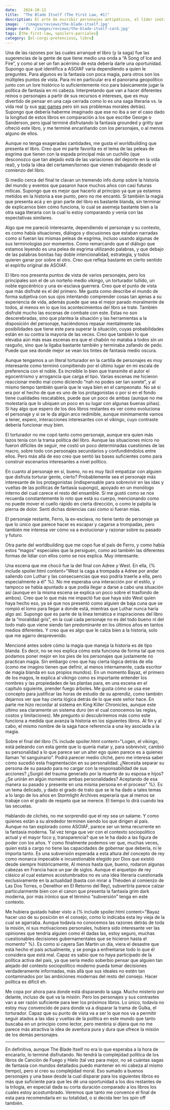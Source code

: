 ```yaml
---
date:   2024-10-12
title:  "The Blade Itself (The First Law, #1)"
description: El arte de escribir personajes antipáticos, el líder inútil como crítica moderna, y el disfrute de nerdearla fuerte con política de fantasía.
image:  '/images/reviews/the-blade-itself.jpg'
image-card: '/images/reviews/the-blade-itself-card.jpg'
tags: [the-first-law, spoilers-parciales]
category: [el-corgi-pretencioso, libro]
---
```


Una de las razones por las cuales arranqué el libro (y la saga) fue las sugerencias de la gente de que tiene medio una onda a “A Song of Ice and Fire”, y como al ser un fan acérrimo de esta debería darle una oportunidad. Supongo que qué identifica a ASOIAF varía dependiendo a quien le preguntes. Para algunos es la fantasía con poca magia, para otros son los múltiples puntos de vista. Para mí en particular era el panorama geopolítico junto con un lore histórico lo suficientemente rico para básicamente jugar la política de fantasía en mi cabeza. Interpretando que van a hacer diferentes reinos o personajes a partir de sus recursos e intereses, que es muy divertido de pensar en una caja cerrada como lo es una saga literaria vs. la vida real (y sus [war games](https://en.wikipedia.org/wiki/Miniature_wargaming) pero sin sus problemas morales detrás). Supongo que debería haberme imaginado que ese no iba a ser el caso dado la longitud de estos libros en comparación a los que escribe George o Sanderson, pero igual terminé disfrutando la fantasía grounded y gritty que ofreció este libro, y me terminé encariñando con los personajes, o al menos alguno de ellos.
 
Aunque no tenga exageradas cantidades, me gusta el worldbuilding que presenta el libro. Creo que mi parte favorita es el tema de las peleas de esgrima que tienen con la espada principal más un cuchillo (que desconozco que tan alejado está de las variaciones del deporte en la vida real), y toda la idea del certamen/torneo que vienen trabajando desde el comienzo del libro.
 
Sí medio cerca del final te clavan un tremendo info dump sobre la historia del mundo y eventos que pasaron hace muchos años con casi futuras míticas. Supongo que es mejor que hacerlo al principio ya que ya estamos metidos en la historia a ese punto, pero no me encantó. Sí también la magia que presenta acá y en gran parte del libro es bastante blanda, sin terminar de explicarnos bien cómo funciona, lo cual se asemeja bastante bien a la otra saga literaria con la cual lo estoy comparando y venía con las expectativas similares.
 
Algo que me pareció interesante, dependiendo el personaje y su contexto, es como había situaciones, diálogos y discusiones que estaban narradas como si fueran las mismas peleas de esgrima, incluso usando algunas de sus terminologías por momentos. Como remarcando que el diálogo que estamos leyendo es una pelea de esgrima utilizando palabras, y que debajo de las palabras bonitas hay doble intencionalidad, estrategia, y todos quieren ganar por sobre el otro. Creo que refleja bastante en cierto sentido el espíritu original de ASOIAF.
 
El libro nos presenta puntos de vista de varios personajes, pero los principales son el de un norteño medio vikingo, un torturador tullido, un noble egocéntrico y una ex-esclava guerrera. Creo que el punto de vista que más disfruté es el del primero. Me gusta como describe el mundo de forma subjetiva con sus ojos intentando comprender cosas tan ajenas a su experiencia de vida, además puede que sea el mejor parado moralmente de todos, al menos en lo que los acontecimientos del libro se trate. También disfruté mucho las escenas de combate con este. Estas no son descerebradas, sino que plantea la situación y las herramientas a la disposición del personaje, haciéndonos repasar mentalmente las posibilidades que tiene este para superar la situación, cuyas probabilidades están en su contra la mayoría de las veces. Creo que también lo que elevaba aún más esas escenas era que el chabón no mataba a todos sin un rasguño, sino que la ligaba bastante también y terminaba zafando de pedo. Puede que sea donde mejor se vean los tintes de fantasía medio oscura.
 
Aunque tengamos a un literal torturador en la cartilla de personajes es muy interesante como terminó compitiendo por el último lugar en mi escala de preferencia con el noble. Es increíble lo bien que transmite el autor el egocentrismo y arrogancia que carga el tipo. Varias escenas me hicieron reaccionar medio mal como diciendo “nah no podes ser tan sorete”, y al mismo tiempo también quería que le vaya bien en el campeonato. No sé si era por el hecho de que es uno de los protagonistas o por si en el fondo tiene cualidades rescatables, puede que un poco de ambas (aunque no me molestaría que lo ubiquen un poco en su lugar con algunas buenas piñas). Si hay algo que espero de los dos libros restantes es ver como evoluciona el personaje y si se le da algún arco redimible, aunque mínimamente vamos a tener, espero, interacciones interesantes con el vikingo, cuyo contraste debería funcionar muy bien.
 
El torturador no me copó tanto como personaje, aunque era quien más lazos tenía con la trama política del libro. Aunque las situaciones micro no fueron difíciles de seguir, me costó un poco determinadas cuestiones de las macro, sobre todo con personajes secundarios y confundiéndolos entre ellos. Pero más allá de eso creo que sentó las bases suficientes como para construir escenarios interesantes a nivel político.
 
En cuanto al personaje en sí, bueno, no es muy fácil empatizar con alguien que disfruta torturar gente, cierto? Probablemente sea el personaje más interesante de los protagonistas (indispensable para sobrevivir en las idas y vueltas de las políticas de fantasía supongo), apoyado en un monólogo interno del cual carece el resto del ensamble. Sí me gustó como se nos recuerda constantemente lo roto que está su cuerpo, mencionando como no puede mover el cuello rápido en cierta dirección, o como le palpita la pierna de dolor. Sentí dichas dolencias casi como si fueran mías.
 
El personaje restante, Ferro, la ex-esclava, no tiene tanto de personaje ya que lo único que parece hacer es escapar y cagarse a trompadas, pero también me interesa ver cómo va a evolucionar y razonar sobre su pasado y futuro.
 
Otra parte del worldbuilding que me copo fue el país de Ferro, y como había estos “magos” especiales que la persiguen, como así también las diferentes formas de lidiar con ellos como se nos explica. Muy interesante.
 
Una escena que me chocó fue la del final con Adree y West. En ella, {% include spoiler.html content="West la caga a trompada a Adree por andar saliendo con Luthar y las consecuencias que eso podría traerle a ella, pero especialmente a él" %}. No me esperaba una interacción por el estilo, y tampoco se había apuntado a que podía llegar a darse a cabo una situación así (aunque en la misma escena se explica un poco sobre el trasfondo de ambos). Creo que lo que más me impactó fue que haya sido West quien haya hecho eso, ya sé que nos presentó como alguien de baja cuna que se rompió el lomo para llegar a donde está, mientras que Luthar nunca haría algo así. Supongo que es parte de la línea temática e inspiraciones del libro de la “moralidad gris”, en la cual cada personaje no es del todo bueno ni del todo malo que viene siendo tan predominante en los últimos años en tantos medios diferentes. Y creo que es algo que le calza bien a la historia, solo que me agarro desprevenido.
 
Mencioné antes sobre cómo la magia que maneja la historia es de tipo blanda. Es decir, no se nos explica cómo esta funciona de forma tal que nos podamos poner mejor en los pies de los personajes que justamente no practican magia. Sin embargo creo que hay cierta lógica detrás de ella (como me imagino tienen que definir, al menos internamente, cada escritor de magia blanda en sus propios mundos). En un momento Bayaz, el primero de los magos, le explica al vikingo como es importante entender los nombres y las propiedades de las plantas para, en una escena en el capítulo siguiente, prender fuego árboles. Me gusta cómo se usa ese concepto para justificar las horas de estudio de su aprendiz, como también dejarnos ver que hay cierta lógica detrás de lo que este señor hace. En parte me hizo recordar al sistema en King Killer Chronicles, aunque este último sea claramente un sistema duro (en el cual conocemos las reglas, costos y limitaciones). Me pregunto si descubriremos más como este funciona a medida que avanza la historia en los siguientes libros. Al fin y al cabo, el mismo nombre de la saga hace referencia a una ley asociada a la magia.
 
Sobre el final del libro {% include spoiler.html content="Logen, el vikingo, está peleando con esta gente que lo quería matar y, para sobrevivir, cambió su personalidad a lo que parece ser un alter ego quien parece es a quienes llaman “el sanguinario”. Podrá parecer medio cliché, pero me interesa saber cómo sucedió esta fragmentación en su personalidad. ¿Necesita separar su persona de su pasado para no cargar con la responsabilidad de sus acciones? ¿Surgió del trauma generado por la muerte de su esposa e hijos? ¿Se unirán en algún momento ambas personalidades? Aceptando de esa manera su pasado y presente en una misma persona en el proceso" %}. Es un tema delicado, y dado el grado de trato que se le ha dado a tales temas a lo largo de los años en Stormlight Archives esperaría que al menos se trabaje con el grado de respeto que se merece. El tiempo lo dirá cuando lea las secuelas.
 
Hablando de clichés, no me sorprendió que el rey sea un salame. Y como quienes están a su alrededor terminen siendo los que dirigen al país. Aunque no tan explorado como ASOIAF, parece ser un tema recurrente en la fantasía moderna. Tal vez tenga que ver con el contexto sociopolítico actual y el mayor foco y, transparencia? que se le ha dado a las figura de poder con los años. Y como finalmente podemos ver que, muchas veces, quien está a cargo no tiene las capacidades de gobernar que debería, ni le importa tanto. Es una subversión esperada a esta altura del concepto de rey como monarca impecable e incuestionable elegido por Dios que existió desde siempre históricamente, Al menos hasta que, bueno, rodaron algunas cabezas en Francia hace un par de siglos. Aunque el arquetipo de rey clásico al cual estamos acostumbrados no es una idea literaria cuestionada exclusivamente en la actualidad (basta con mirar a Théoden al comienzo de Las Dos Torres, o Denethor en El Retorno del Rey), subvertirla parece calzar particularmente bien con el canon que presenta la fantasía grim dark moderna, por más irónico que el término “subversión” tenga en este contexto.
 
Me hubiera gustado haber visto a {% include spoiler.html content="Bayaz hacer uso de su posición en el consejo, como lo indicaba esta ley vieja de la cual se agarraba. Aunque todavía no conocemos las razones detrás de toda la misión, ni sus motivaciones personales, hubiera sido interesante ver las opiniones que tendría alguien como él dadas las, estoy seguro, muchas cuestionables decisiones gubernamentales que se hicieron hasta el momento" %}. Es como si cayera San Martín un día, viera el desastre que está hecho el país actualmente, y se ponga a enfrentarse todo lo que él considera que está mal. Capaz es sabio que no haya participado de la política activa del país, ya que sería medio soberbio pensar que alguien tan alejado del contexto sociopolítico moderno pueda tomar decisiones verdaderamente informadas, más allá que sus ideales no estén tan contaminados por las ambiciones modernas del resto del consejo. Hacer política es difícil eh.
 
Me copa por ahora para donde está disparando la saga. Mucho misterio por delante, incluso de qué va la misión. Pero los personajes y sus contrastes van a ser razón suficiente para leer los próximos libros. Lo único, todavía no estoy muy convencido de para donde va a disparar la trama de Gulka, el torturador. Capaz que su punto de vista va a ser lo que nos va a permitir seguir atados a las idas y vueltas de la política en este mundo que tanto buscaba en un principio como lector, pero mentiría si dijera que no me parece más atractiva la idea de aventura pura y dura que ofrece la misión de los demás personajes.
 
<hr>
 
En definitiva, aunque The Blade Itself no era lo que esperaba a la hora de encararlo, lo terminé disfrutando. No tendrá la complejidad política de los libros de Canción de Fuego y Hielo (tal vez para mejor, no sé cuántas sagas de fantasía con mundos detallados puedo mantener en mi cabeza al mismo tiempo), pero sí creo su complejidad moral. Eso sumado a buenos personajes y una base desde la cual disparar para los siguientes libros es más que suficiente para que les dé una oportunidad a los dos restantes de la trilogía, en especial dada su corta duración comparado a los libros los cuales estoy acostumbrado. Veremos que tanto me convence el final de esta para recomendarla en su totalidad, o si decida leer los spin off también.
 